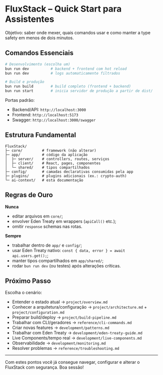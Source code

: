 # FluxStack – Quick Start para Assistentes

Objetivo: saber onde mexer, quais comandos usar e como manter a type safety em menos de dois minutos.

## Comandos Essenciais

```bash
# Desenvolvimento (escolha um)
bun run dev          # backend + frontend com hot reload
bun run dev          # logs automaticamente filtrados

# Build e produção
bun run build        # build completo (frontend + backend)
bun run start        # inicia servidor de produção a partir de dist/
```

Portas padrão:
- Backend/API: `http://localhost:3000`
- Frontend: `http://localhost:5173`
- Swagger: `http://localhost:3000/swagger`

## Estrutura Fundamental

```
FluxStack/
├─ core/         # framework (não alterar)
├─ app/          # código da aplicação
│  ├─ server/    # controllers, routes, serviços
│  ├─ client/    # React, pages, componentes
│  └─ shared/    # tipos compartilhados
├─ config/       # camadas declarativas consumidas pela app
├─ plugins/      # plugins adicionais (ex.: crypto-auth)
└─ ai-context/   # esta documentação
```

## Regras de Ouro

**Nunca**
- editar arquivos em `core/`;
- envolver Eden Treaty em wrappers (`apiCall()` etc.);
- omitir `response` schemas nas rotas.

**Sempre**
- trabalhar dentro de `app/` e `config/`;
- usar Eden Treaty nativo: `const { data, error } = await api.users.get();`;
- manter tipos compartilhados em `app/shared/`;
- rodar `bun run dev` (ou testes) após alterações críticas.

## Próximo Passo

Escolha o cenário:
- Entender o estado atual -> `project/overview.md`
- Conhecer a arquitetura/configuração -> `project/architecture.md` + `project/configuration.md`
- Preparar build/deploy -> `project/build-pipeline.md`
- Trabalhar com CLI/geradores -> `reference/cli-commands.md`
- Criar novas features -> `development/patterns.md`
- Trabalhar com Eden Treaty -> `development/eden-treaty-guide.md`
- Live Components/tempo real -> `development/live-components.md`
- Observabilidade -> `development/monitoring.md`
- Resolver problemas -> `reference/troubleshooting.md`

---

Com estes pontos você já consegue navegar, configurar e alterar o FluxStack com segurança. Boa sessão!
